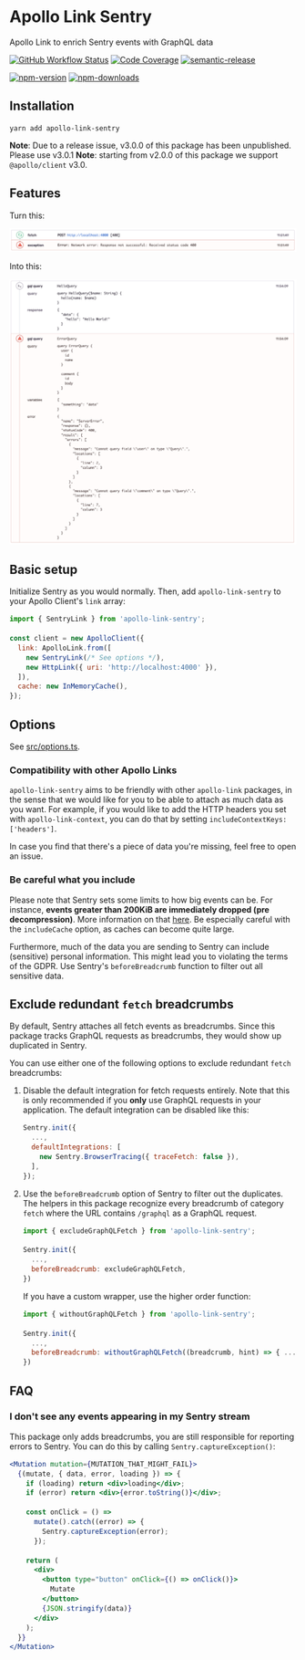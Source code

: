 # Apollo Link Sentry

Apollo Link to enrich Sentry events with GraphQL data

[![GitHub Workflow Status](https://img.shields.io/github/workflow/status/DiederikvandenB/apollo-link-sentry/Test)](https://github.com/DiederikvandenB/apollo-link-sentry/actions)
[![Code Coverage](https://img.shields.io/coveralls/github/DiederikvandenB/apollo-link-sentry/master)](https://coveralls.io/github/DiederikvandenB/apollo-link-sentry?branch=master)
[![semantic-release](https://img.shields.io/badge/%20%20%F0%9F%93%A6%F0%9F%9A%80-semantic--release-e10079.svg)](https://github.com/semantic-release/semantic-release)

[![npm-version](https://img.shields.io/npm/v/apollo-link-sentry)](https://www.npmjs.com/package/apollo-link-sentry)
[![npm-downloads](https://img.shields.io/npm/dt/apollo-link-sentry)](https://www.npmjs.com/package/apollo-link-sentry)

## Installation

```
yarn add apollo-link-sentry
```

**Note**: Due to a release issue, v3.0.0 of this package has been unpublished. Please use v3.0.1
**Note**: starting from v2.0.0 of this package we support `@apollo/client` v3.0.

## Features

Turn this:

<p align="center">
  <img src="https://raw.githubusercontent.com/DiederikvandenB/apollo-link-sentry/master/screenshots/before.png" alt="Before" width="auto" />
</p>

Into this:

<p align="center">
  <img src="https://raw.githubusercontent.com/DiederikvandenB/apollo-link-sentry/master/screenshots/after.png" alt="After" width="auto" />
</p>

## Basic setup

Initialize Sentry as you would normally. Then, add `apollo-link-sentry` to your Apollo Client's `link` array:

```js
import { SentryLink } from 'apollo-link-sentry';

const client = new ApolloClient({
  link: ApolloLink.from([
    new SentryLink(/* See options */),
    new HttpLink({ uri: 'http://localhost:4000' }),
  ]),
  cache: new InMemoryCache(),
});
```

## Options

See [src/options.ts](src/options.ts).

### Compatibility with other Apollo Links

`apollo-link-sentry` aims to be friendly with other `apollo-link` packages,
in the sense that we would like for you to be able to attach as much data as you want.
For example, if you would like to add the HTTP headers you set with `apollo-link-context`,
you can do that by setting `includeContextKeys: ['headers']`.

In case you find that there's a piece of data you're missing, feel free to open an issue.

### Be careful what you include

Please note that Sentry sets some limits to how big events can be.
For instance, **events greater than 200KiB are immediately dropped (pre decompression)**.
More information on that [here](https://docs.sentry.io/accounts/quotas/#attributes-limits).
Be especially careful with the `includeCache` option, as caches can become quite large.

Furthermore, much of the data you are sending to Sentry can include (sensitive) personal information.
This might lead you to violating the terms of the GDPR.
Use Sentry's `beforeBreadcrumb` function to filter out all sensitive data.

## Exclude redundant `fetch` breadcrumbs

By default, Sentry attaches all fetch events as breadcrumbs.
Since this package tracks GraphQL requests as breadcrumbs,
they would show up duplicated in Sentry.

You can use either one of the following options to exclude
redundant `fetch` breadcrumbs:

1. Disable the default integration for fetch requests entirely.
   Note that this is only recommended if you **only** use GraphQL requests in your application.
   The default integration can be disabled like this:

   ```js
   Sentry.init({
     ...,
     defaultIntegrations: [
       new Sentry.BrowserTracing({ traceFetch: false }),
     ],
   });
   ```

2. Use the `beforeBreadcrumb` option of Sentry to filter out the duplicates.
   The helpers in this package recognize every breadcrumb of category `fetch`
   where the URL contains `/graphql` as a GraphQL request.

   ```js
   import { excludeGraphQLFetch } from 'apollo-link-sentry';

   Sentry.init({
     ...,
     beforeBreadcrumb: excludeGraphQLFetch,
   })
   ```

   If you have a custom wrapper, use the higher order function:

   ```js
   import { withoutGraphQLFetch } from 'apollo-link-sentry';

   Sentry.init({
     ...,
     beforeBreadcrumb: withoutGraphQLFetch((breadcrumb, hint) => { ... }),
   })
   ```

## FAQ

### I don't see any events appearing in my Sentry stream

This package only adds breadcrumbs, you are still responsible for reporting errors to Sentry.
You can do this by calling `Sentry.captureException()`:

```jsx
<Mutation mutation={MUTATION_THAT_MIGHT_FAIL}>
  {(mutate, { data, error, loading }) => {
    if (loading) return <div>loading</div>;
    if (error) return <div>{error.toString()}</div>;

    const onClick = () =>
      mutate().catch((error) => {
        Sentry.captureException(error);
      });

    return (
      <div>
        <button type="button" onClick={() => onClick()}>
          Mutate
        </button>
        {JSON.stringify(data)}
      </div>
    );
  }}
</Mutation>
```
